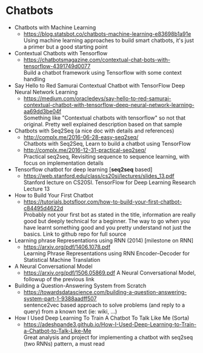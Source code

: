 # Chatbots
- Chatbots with Machine Learning
  - https://blog.statsbot.co/chatbots-machine-learning-e83698b1a91e<br>
    Using machine learning approaches to build smart chatbots, it's just a primer but a good starting point
- Contextual Chatbots with Tensorflow
  - https://chatbotsmagazine.com/contextual-chat-bots-with-tensorflow-4391749d0077<br>
    Build a chatbot framework using Tensorflow with some context handling
- Say Hello to Red Samurai Contextual Chatbot with TensorFlow Deep Neural Network Learning
  - https://medium.com/oracledevs/say-hello-to-red-samurai-contextual-chatbot-with-tensorflow-deep-neural-network-learning-aa69dd3be04f<br>
    Something like "Contextual chatbots with tensorflow" so not that original.
    Pretty well explained description based on that sample
- Chatbots with Seq2Seq (a nice doc with details and references)<br>
  - http://complx.me/2016-06-28-easy-seq2seq/<br>
    Chatbots with Seq2Seq, Learn to build a chatbot using TensorFlow
  - http://complx.me/2016-12-31-practical-seq2seq/<br>
    Practical seq2seq, Revisiting sequence to sequence learning, with focus on implementation details
- Tensorflow chatbot for deep learning [**seq2seq** based]
  - https://web.stanford.edu/class/cs20si/lectures/slides_13.pdf<br>
    Stanford lecture on CS20SI. TensorFlow for Deep Learning Research Lecture 13
- How to Build Your First Chatbot
  - https://tutorials.botsfloor.com/how-to-build-your-first-chatbot-c84495d4622d<br>
    Probably not your first bot as stated in the title, information are really good but deeply technical for a beginner.
    The way to go when you have learnt something good and you pretty understand not just the basics. Link to github repo for full source
- Learning phrase Representations using RNN (2014) [milestone on RNN]
  - https://arxiv.org/pdf/1406.1078.pdf<br>
    Learning Phrase Representations using RNN Encoder–Decoder for Statistical Machine Translation
- A Neural Conversational Model
  - https://arxiv.org/pdf/1506.05869.pdf
    A Neural Conversational Model, followup of the previous link
- Building a Question-Answering System from Scratch
  - https://towardsdatascience.com/building-a-question-answering-system-part-1-9388aadff507<br>
    sentence2vec based approach to solve problems (and reply to a query) from a known text (ie: wiki, ...)
- How I Used Deep Learning To Train A Chatbot To Talk Like Me (Sorta)
  - https://adeshpande3.github.io/How-I-Used-Deep-Learning-to-Train-a-Chatbot-to-Talk-Like-Me<br>
    Great analysis and project for implementing a chatbot with seq2seq (two RNNs) pattern, a must read
